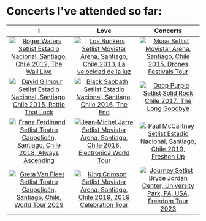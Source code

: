 # Concerts I've attended so far:

| I  | Love | Concerts |
|-----------|-----------|-----------|
| <div style="text-align: center;" class="setlistImage"><a href="https://www.setlist.fm/setlist/roger-waters/2012/estadio-nacional-santiago-chile-5bdeeb04.html" title="Roger Waters Setlist Estadio Nacional, Santiago, Chile 2012, The Wall Live" target="_blank"><img src="https://www.setlist.fm/widgets/setlist-image-v1?id=5bdeeb04&size=thumb" alt="Roger Waters Setlist Estadio Nacional, Santiago, Chile 2012, The Wall Live" style="border: 0;" /></a></div> | <div style="text-align: center;" class="setlistImage"><a href="https://www.setlist.fm/setlist/los-bunkers/2013/movistar-arena-santiago-chile-4bc6eba6.html" title="Los Bunkers Setlist Movistar Arena, Santiago, Chile 2013, La velocidad de la luz" target="_blank"><img src="https://www.setlist.fm/widgets/setlist-image-v1?id=4bc6eba6&size=thumb" alt="Los Bunkers Setlist Movistar Arena, Santiago, Chile 2013, La velocidad de la luz" style="border: 0;" /></a></div> | <div style="text-align: center;" class="setlistImage"><a href="https://www.setlist.fm/setlist/muse/2015/movistar-arena-santiago-chile-5bf463c8.html" title="Muse Setlist Movistar Arena, Santiago, Chile 2015, Drones Festivals Tour" target="_blank"><img src="https://www.setlist.fm/widgets/setlist-image-v1?id=5bf463c8&size=thumb" alt="Muse Setlist Movistar Arena, Santiago, Chile 2015, Drones Festivals Tour" style="border: 0;" /></a></div> |
| <div style="text-align: center;" class="setlistImage"><a href="https://www.setlist.fm/setlist/david-gilmour/2015/estadio-nacional-santiago-chile-4bf22f72.html" title="David Gilmour Setlist Estadio Nacional, Santiago, Chile 2015, Rattle That Lock" target="_blank"><img src="https://www.setlist.fm/widgets/setlist-image-v1?id=4bf22f72&size=thumb" alt="David Gilmour Setlist Estadio Nacional, Santiago, Chile 2015, Rattle That Lock" style="border: 0;" /></a></div> | <div style="text-align: center;" class="setlistImage"><a href="https://www.setlist.fm/setlist/black-sabbath/2016/estadio-nacional-santiago-chile-2bfa6c4a.html" title="Black Sabbath Setlist Estadio Nacional, Santiago, Chile 2016, The End" target="_blank"><img src="https://www.setlist.fm/widgets/setlist-image-v1?id=2bfa6c4a&size=thumb" alt="Black Sabbath Setlist Estadio Nacional, Santiago, Chile 2016, The End" style="border: 0;" /></a></div> | <div style="text-align: center;" class="setlistImage"><a href="https://www.setlist.fm/setlist/deep-purple/2017/movistar-arena-santiago-chile-13e05d81.html" title="Deep Purple Setlist Solid Rock Chile 2017, The Long Goodbye" target="_blank"><img src="https://www.setlist.fm/widgets/setlist-image-v1?id=13e05d81&size=thumb" alt="Deep Purple Setlist Solid Rock Chile 2017, The Long Goodbye" style="border: 0;" /></a></div> |
| <div style="text-align: center;" class="setlistImage"><a href="https://www.setlist.fm/setlist/franz-ferdinand/2018/teatro-caupolican-santiago-chile-73e95a49.html" title="Franz Ferdinand Setlist Teatro Caupolicán, Santiago, Chile 2018, Always Ascending" target="_blank"><img src="https://www.setlist.fm/widgets/setlist-image-v1?id=73e95a49&size=thumb" alt="Franz Ferdinand Setlist Teatro Caupolicán, Santiago, Chile 2018, Always Ascending" style="border: 0;" /></a></div> | <div style="text-align: center;" class="setlistImage"><a href="https://www.setlist.fm/setlist/jeanmichel-jarre/2018/movistar-arena-santiago-chile-13ef65e1.html" title="Jean‐Michel Jarre Setlist Movistar Arena, Santiago, Chile 2018, Electronica World Tour" target="_blank"><img src="https://www.setlist.fm/widgets/setlist-image-v1?id=13ef65e1&size=thumb" alt="Jean‐Michel Jarre Setlist Movistar Arena, Santiago, Chile 2018, Electronica World Tour" style="border: 0;" /></a></div> | <div style="text-align: center;" class="setlistImage"><a href="https://www.setlist.fm/setlist/paul-mccartney/2019/estadio-nacional-santiago-chile-392654f.html" title="Paul McCartney Setlist Estadio Nacional, Santiago, Chile 2019, Freshen Up" target="_blank"><img src="https://www.setlist.fm/widgets/setlist-image-v1?id=392654f&size=thumb" alt="Paul McCartney Setlist Estadio Nacional, Santiago, Chile 2019, Freshen Up" style="border: 0;" /></a></div> |
| <div style="text-align: center;" class="setlistImage"><a href="https://www.setlist.fm/setlist/greta-van-fleet/2019/teatro-caupolican-santiago-chile-2b939c7a.html" title="Greta Van Fleet Setlist Teatro Caupolicán, Santiago, Chile, World Tour 2019" target="_blank"><img src="https://www.setlist.fm/widgets/setlist-image-v1?id=2b939c7a&size=thumb" alt="Greta Van Fleet Setlist Teatro Caupolicán, Santiago, Chile, World Tour 2019" style="border: 0;" /></a></div> | <div style="text-align: center;" class="setlistImage"><a href="https://www.setlist.fm/setlist/king-crimson/2019/movistar-arena-santiago-chile-7b9daaa8.html" title="King Crimson Setlist Movistar Arena, Santiago, Chile 2019, 2019 Celebration Tour" target="_blank"><img src="https://www.setlist.fm/widgets/setlist-image-v1?id=7b9daaa8&size=thumb" alt="King Crimson Setlist Movistar Arena, Santiago, Chile 2019, 2019 Celebration Tour" style="border: 0;" /></a></div> | <div style="text-align: center;" class="setlistImage"><a href="https://www.setlist.fm/setlist/journey/2023/bryce-jordan-center-university-park-pa-7bba36bc.html" title="Journey Setlist Bryce Jordan Center, University Park, PA, USA, Freedom Tour 2023" target="_blank"><img src="https://www.setlist.fm/widgets/setlist-image-v1?id=7bba36bc&size=thumb" alt="Journey Setlist Bryce Jordan Center, University Park, PA, USA, Freedom Tour 2023" style="border: 0;" /></a></div> |
